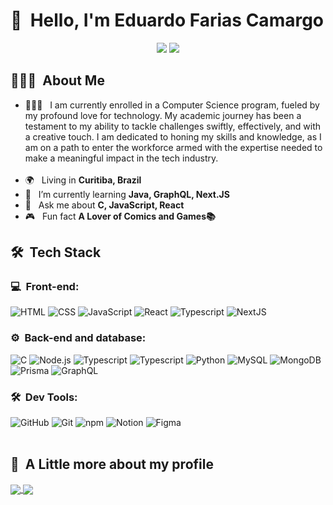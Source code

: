 <h1>👋 &nbsp;Hello, I'm Eduardo Farias Camargo</h1>
<p align="center">
<a href="https://www.instagram.com/dudu__farias_/"><img src="https://img.shields.io/badge/-@dudu__farias__-E4405F?style=flat-square&logo=Instagram&logoColor=white"/></a>
<a href="mailto:edu.farias.camargo@gmail.com"><img src="https://img.shields.io/badge/-edu.farias.camargo@gmail.com-D14836?style=flat-square&logo=Gmail&logoColor=white"/></a>

</p>

<h2> 👨🏻‍💻 &nbsp;About Me </h2>

- 👨🏻‍💻 &nbsp; I am currently enrolled in a Computer Science program, fueled by my profound love for technology. My academic journey has been a testament to my ability to tackle challenges swiftly, effectively, and with a creative touch. I am dedicated to honing my skills and knowledge, as I am on a path to enter the workforce armed with the expertise needed to make a meaningful impact in the tech industry.
  <br><br>
- 🌍 &nbsp; Living in **Curitiba, Brazil**
- 🚀 &nbsp; I’m currently learning **Java,  GraphQL, Next.JS**
- 💬 &nbsp; Ask me about **C, JavaScript, React**
- 🎮 &nbsp; Fun fact **A Lover of Comics and Games📚**

<h2> 🛠 &nbsp;Tech Stack</h2>
<h3>💻 &nbsp;Front-end:</h3>

![HTML](https://img.shields.io/badge/-HTML-333333?style=flat&logo=HTML5)
![CSS](https://img.shields.io/badge/-CSS-333333?style=flat&logo=CSS3&logoColor=1572B6)
![JavaScript](https://img.shields.io/badge/-JavaScript-333333?style=flat&logo=javascript)
![React](https://img.shields.io/badge/-React-333333?style=flat&logo=React)
![Typescript](https://img.shields.io/badge/-Typescript-333333?style=flat&logo=Typescript)
![NextJS](https://img.shields.io/badge/-Next.JS-333333?style=flat&logo=next.js)



<h3>⚙️ &nbsp;Back-end and database:</h3>

![C](https://img.shields.io/badge/-C-333333?style=flat&logo=c)
![Node.js](https://img.shields.io/badge/-Node.js-333333?style=flat&logo=node.js)
![Typescript](https://img.shields.io/badge/-Typescript-333333?style=flat&logo=Typescript)
![Typescript](https://img.shields.io/badge/-Java-333333?style=flat&logo=openjdk)
![Python](https://img.shields.io/badge/-Python-333333?style=flat&logo=python)
![MySQL](https://img.shields.io/badge/-MySQL-333333?style=flat&logo=mysql)
![MongoDB](https://img.shields.io/badge/-MongoDB-333333?style=flat&logo=mongodb)
![Prisma](https://img.shields.io/badge/-Prisma-333333?style=flat&logo=prisma)
![GraphQL](https://img.shields.io/badge/-GraphQL-333333?style=flat&logo=GraphQL)

<h3>🛠 &nbsp;Dev Tools:</h3>

![GitHub](https://img.shields.io/badge/-GitHub-333333?style=flat&logo=github)
![Git](https://img.shields.io/badge/-Git-333333?style=flat&logo=git)
![npm](https://img.shields.io/badge/-npm-333333?style=flat&logo=npm)
![Notion](https://img.shields.io/badge/-Notion-333333?style=flat&logo=notion)
![Figma](https://img.shields.io/badge/-Figma-333333?style=flat&logo=figma)
<br><br>

<h2>🚀 &nbsp;A Little more about my profile</h2>

<a href="https://github.com/duducamargo/convoychat">
  <img align="center" src="https://github-readme-stats.vercel.app/api/top-langs/?username=duducamargo&layout=compact&hide_border=true&count_private=true&hide=vue,hcl,Dockerfile,CMake,Makefile&theme=dracula" />
</a>

<a href="https://github.com/duducamargo/github-readme-stats">
  <img align="center" src="https://github-readme-stats.vercel.app/api?username=duducamargo&show_icons=true&hide_border=true&count_private=true&include_all_commits=true&theme=dracula" />
</a>

